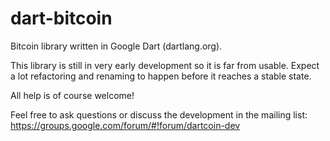 dart-bitcoin
============

Bitcoin library written in Google Dart (dartlang.org).

This library is still in very early development so it is far from usable.
Expect a lot refactoring and renaming to happen before it reaches a stable state.

All help is of course welcome!

Feel free to ask questions or discuss the development in the mailing list: 
https://groups.google.com/forum/#!forum/dartcoin-dev

